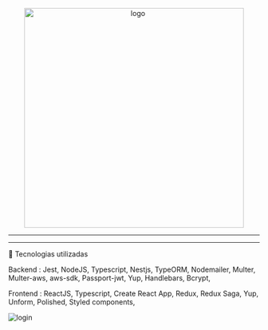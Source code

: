  

<p align="center">
  <img src="https://github.com/IgorCruzz/ReactCYCLE/blob/master/frontend/assets/logo.png" width="440" height="440" alt="logo" style="margin-left = 50%" />
</p>
 <hr />
 
 
 
 <hr />
 
 🔨 Tecnologias utilizadas

Backend :
Jest,
NodeJS,
Typescript,
Nestjs,
TypeORM,
Nodemailer,
Multer,
Multer-aws,
aws-sdk,
Passport-jwt,
Yup,
Handlebars,
Bcrypt,

Frontend :
ReactJS,
Typescript,
Create React App,
Redux,
Redux Saga,
Yup,
Unform,
Polished,
Styled components,
 

 
<img src="https://github.com/IgorCruzz/ReactCYCLE/blob/master/screenshot/LAYOUT.png" alt="login" />
 
 



